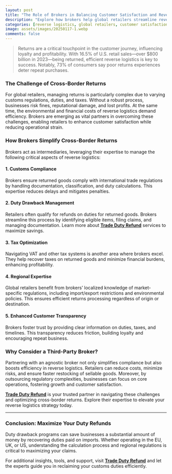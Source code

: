 ```yaml
---
layout: post
title: "The Role of Brokers in Balancing Customer Satisfaction and Reverse Logistics Efficiency for Global Retailers"
description: "Explore how brokers help global retailers streamline reverse logistics, ensure compliance, and boost customer satisfaction in cross-border returns."
categories: [reverse logistics, global retailers, customer satisfaction, customs regulations, cross-border returns]
image: assets/images/20250117-1.webp
comments: false
---
```


> Returns are a critical touchpoint in the customer journey, influencing loyalty and profitability. With 16.5% of U.S. retail sales—over $800 billion in 2023—being returned, efficient reverse logistics is key to success. Notably, 73% of consumers say poor returns experiences deter repeat purchases.  

### The Challenge of Cross-Border Returns  
For global retailers, managing returns is particularly complex due to varying customs regulations, duties, and taxes. Without a robust process, businesses risk fines, reputational damage, and lost profits. At the same time, the environmental and financial costs of reverse logistics demand efficiency. Brokers are emerging as vital partners in overcoming these challenges, enabling retailers to enhance customer satisfaction while reducing operational strain.

### How Brokers Simplify Cross-Border Returns  
Brokers act as intermediaries, leveraging their expertise to manage the following critical aspects of reverse logistics:

#### 1. Customs Compliance  
Brokers ensure returned goods comply with international trade regulations by handling documentation, classification, and duty calculations. This expertise reduces delays and mitigates penalties.  

#### 2. Duty Drawback Management  
Retailers often qualify for refunds on duties for returned goods. Brokers streamline this process by identifying eligible items, filing claims, and managing documentation. Learn more about [**Trade Duty Refund**](https://tradedutyrefund.com) services to maximize savings.  

#### 3. Tax Optimization  
Navigating VAT and other tax systems is another area where brokers excel. They help recover taxes on returned goods and minimize financial burdens, enhancing profitability.  

#### 4. Regional Expertise  
Global retailers benefit from brokers’ localized knowledge of market-specific regulations, including import/export restrictions and environmental policies. This ensures efficient returns processing regardless of origin or destination.  

#### 5. Enhanced Customer Transparency  
Brokers foster trust by providing clear information on duties, taxes, and timelines. This transparency reduces friction, building loyalty and encouraging repeat business.  

### Why Consider a Third-Party Broker?  
Partnering with an agnostic broker not only simplifies compliance but also boosts efficiency in reverse logistics. Retailers can reduce costs, minimize risks, and ensure faster restocking of sellable goods. Moreover, by outsourcing regulatory complexities, businesses can focus on core operations, fostering growth and customer satisfaction.  

[**Trade Duty Refund**](https://tradedutyrefund.com) is your trusted partner in navigating these challenges and optimizing cross-border returns. Explore their expertise to elevate your reverse logistics strategy today.  

---

### Conclusion: Maximize Your Duty Refunds

Duty drawback programs can save businesses a substantial amount of money by recovering duties paid on imports. Whether operating in the EU, UK, or US, understanding the calculation process and regional regulations is critical to maximizing your claims.  

For additional insights, tools, and support, visit [**Trade Duty Refund**](https://tradedutyrefund.com) and let the experts guide you in reclaiming your customs duties efficiently.